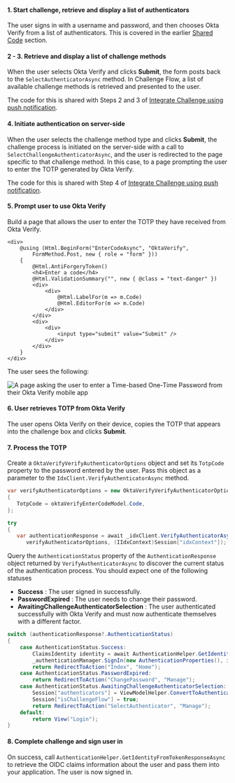 #### 1. Start challenge, retrieve and display a list of authenticators

The user signs in with a username and password, and then chooses Okta Verify from a list of authenticators. This is covered in the earlier [Shared Code](#initiate-sign-in-and-return-a-list-of-authenticators) section.

#### 2 - 3. Retrieve and display a list of challenge methods

When the user selects Okta Verify and clicks **Submit**, the form posts back to the `SelectAuthenticatorAsync` method. In Challenge Flow, a list of available challenge methods is retrieved and presented to the user.

The code for this is shared with Steps 2 and 3 of [Integrate Challenge using push notification](#integrate-challenge-using-push-notification-option).

#### 4. Initiate authentication on server-side

When the user selects the challenge method type and clicks **Submit**, the challenge process is initiated on the server-side with a call to `SelectChallengeAuthenticatorAsync`, and the user is redirected to the page specific to that challenge method. In this case, to a page prompting the user to enter the TOTP generated by Okta Verify.

The code for this is shared with Step 4 of [Integrate Challenge using push notification](#integrate-challenge-using-push-notification-option).

#### 5. Prompt user to use Okta Verify

Build a page that allows the user to enter the TOTP they have received from Okta Verify.

```razor
<div>
    @using (Html.BeginForm("EnterCodeAsync", "OktaVerify",
        FormMethod.Post, new { role = "form" }))
    {
        @Html.AntiForgeryToken()
        <h4>Enter a code</h4>
        @Html.ValidationSummary("", new { @class = "text-danger" })
        <div>
            <div>
                @Html.LabelFor(m => m.Code)
                @Html.EditorFor(m => m.Code)
            </div>
        </div>
        <div>
            <div>
                <input type="submit" value="Submit" />
            </div>
        </div>
    }
</div>
```

The user sees the following:

<div class="common-image-format bordered-image">

![A page asking the user to enter a Time-based One-Time Password from their Okta Verify mobile app](/img/authenticators/dotnet-authenticators-okta-verify-challenge-enter-totp.png "A prompt for the user to enter their TOTP")

</div>

#### 6. User retrieves TOTP from Okta Verify

The user opens Okta Verify on their device, copies the TOTP that appears into the challenge box and clicks **Submit**.

#### 7. Process the TOTP

Create a `OktaVerifyVerifyAuthenticatorOptions` object and set its `TotpCode` property to the password entered by the user. Pass this object as a parameter to the `IdxClient.VerifyAuthenticatorAsync` method.

```csharp
var verifyAuthenticatorOptions = new OktaVerifyVerifyAuthenticatorOptions
{
   TotpCode = oktaVerifyEnterCodeModel.Code,
};

try
{
   var authenticationResponse = await _idxClient.VerifyAuthenticatorAsync(
      verifyAuthenticatorOptions, (IIdxContext)Session["idxContext"]);
```

Query the `AuthenticationStatus` property of the `AuthenticationResponse` object returned by `VerifyAuthenticatorAsync` to discover the current status of the authentication process. You should expect one of the following statuses

* **Success** : The user signed in successfully.
* **PasswordExpired** : The user needs to change their password.
* **AwaitingChallengeAuthenticatorSelection** : The user authenticated successfully with Okta Verify and must now authenticate themselves with a different factor.

```csharp
switch (authenticationResponse?.AuthenticationStatus)
{
    case AuthenticationStatus.Success:
        ClaimsIdentity identity = await AuthenticationHelper.GetIdentityFromTokenResponseAsync(_idxClient.Configuration, authenticationResponse.TokenInfo);
        _authenticationManager.SignIn(new AuthenticationProperties(), identity);
        return RedirectToAction("Index", "Home");
    case AuthenticationStatus.PasswordExpired:
        return RedirectToAction("ChangePassword", "Manage");
    case AuthenticationStatus.AwaitingChallengeAuthenticatorSelection:
        Session["authenticators"] = ViewModelHelper.ConvertToAuthenticatorViewModelList(authenticationResponse.Authenticators);
        Session["isChallengeFlow"] = true;
        return RedirectToAction("SelectAuthenticator", "Manage");
    default:
        return View("Login");
}
```

#### 8. Complete challenge and sign user in

On success, call `AuthenticationHelper.GetIdentityFromTokenResponseAsync` to retrieve the OIDC claims information about the user and pass them into your application. The user is now signed in.
